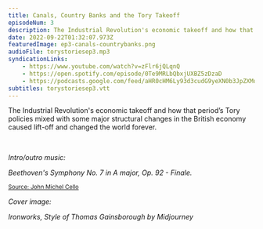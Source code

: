 ```yaml
---
title: Canals, Country Banks and the Tory Takeoff
episodeNum: 3
description: The Industrial Revolution's economic takeoff and how that period’s Tory policies mixed with some major structural changes in the British economy caused lift-off and changed the world forever.
date: 2022-09-22T01:32:07.973Z
featuredImage: ep3-canals-countrybanks.png
audioFile: torystoriesep3.mp3
syndicationLinks:
    - https://www.youtube.com/watch?v=zFlr6jQLqnQ
    - https://open.spotify.com/episode/0Te9MRLbQbxjUXBZ5zDzaD
    - https://podcasts.google.com/feed/aHR0cHM6Ly93d3cudG9yeXN0b3JpZXMuc3RyZWFtL3Jzcy54bWw/episode/aHR0cHM6Ly93d3cudG9yeXN0b3JpZXMuc3RyZWFtL2VwaXNvZGVzL2NhbmFscy1jb3VudHJ5LWJhbmtzLWFuZC10aGUtdG9yeS10YWtlb2Zm
subtitles: torystoriesep3.vtt
---
```


The Industrial Revolution's economic takeoff and how that period’s Tory policies mixed with some major structural changes in the British economy caused lift-off and changed the world forever.

<br>

_Intro/outro music:_

_Beethoven's Symphony No. 7 in A major, Op. 92 - Finale._

<sup>[Source: John Michel Cello](https://commons.wikimedia.org/wiki/File:JOHN_MICHEL_CELLO-BEETHOVEN_SYMPHONY_7_Finale.ogg)</sup>

_Cover image:_

_Ironworks, Style of Thomas Gainsborough by Midjourney_
